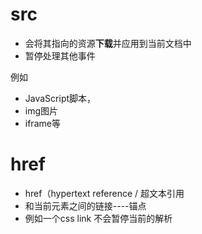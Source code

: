# src

- 会将其指向的资源**下载**并应用到当前文档中
- 暂停处理其他事件

例如

- JavaScript脚本，
- img图片
- iframe等

# href

- href（hypertext reference / 超文本引用
- 和当前元素之间的链接----锚点
- 例如一个css link 不会暂停当前的解析

